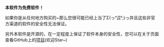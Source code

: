 **本软件为免费软件！**
 
如果你是从任何地方购买的~那么您很可能已经上当了Σ(っ°Д°;)っ并且这些非官方渠道的软件的安全性无法保证。

另外本软件是开源的，在一定程度上保证了软件本身的安全性，您可以在关于页面查看GitHub上的[项目](https://github.com/LZX284/Auto.Js)(欢迎Star~)
